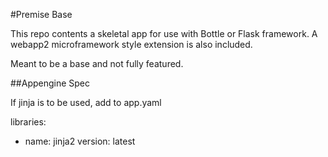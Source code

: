 #Premise Base

This repo contents a skeletal app for use with Bottle or Flask framework. 
A webapp2 microframework style extension is also included.


Meant to be a base and not fully featured.



##Appengine Spec

If jinja is to be used, add to app.yaml

libraries:
- name: jinja2
  version: latest



